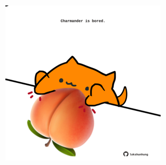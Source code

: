 <!-- built at 05/02/2021, 05:01:32 UTC -->
<p align="center">
  <img width="500" height="500" src="./ReadmeImage.svg">
</p>

